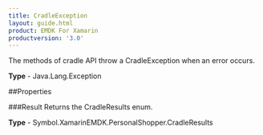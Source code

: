 ```yaml
---
title: CradleException
layout: guide.html
product: EMDK For Xamarin 
productversion: '3.0' 
---
```

The methods of cradle API throw a CradleException when an error occurs.

**Type** - Java.Lang.Exception

##Properties

###Result
Returns the CradleResults enum.

**Type** - Symbol.XamarinEMDK.PersonalShopper.CradleResults
